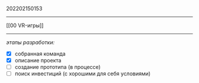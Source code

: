 202202150153
***
[[00 VR-игры]] 
***
*этапы разработки:*
- [x] собранная команда
- [x] описание проекта
- [ ] создание прототипа (в процессе)
- [ ] поиск инвестиций (с хорошими для себя условиями)